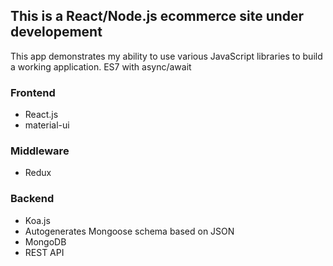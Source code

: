 ## This is a React/Node.js ecommerce site under developement

This app demonstrates my ability to use various JavaScript libraries to build a working application. ES7 with async/await

### Frontend
* React.js
* material-ui

### Middleware
* Redux

### Backend
* Koa.js
* Autogenerates Mongoose schema based on JSON
* MongoDB
* REST API
